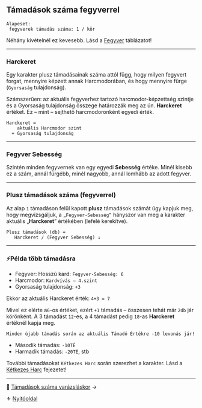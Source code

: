 ## Támadások száma fegyverrel

```
Alapeset:
 fegyverek támadás száma: 1 / kör
```

Néhány kivételnél ez kevesebb. Lásd a [Fegyver](067_fegyverek.md) táblázatot!

---
### Harckeret

Egy karakter plusz támadásainak száma attól függ, hogy milyen fegyvert forgat, mennyire képzett annak Harcmodorában, és hogy mennyire fürge (`Gyorsaság` tulajdonság).

Számszerűen: az aktuális fegyverhez tartozó harcmodor-képzettség szintje és a Gyorsaság tulajdonság összege határozzák meg az ún. **Harckeret** értéket. Ez – mint – sejthető harcmodoronként egyedi érték.

```
Harckeret = 
    aktuális Harcmodor szint
  + Gyorsaság tulajdonság
```

---
### Fegyver Sebesség

Szintén minden fegyvernek van egy egyedi **Sebesség** értéke. Minél kisebb ez a szám, annál fürgébb, minél nagyobb, annál lomhább az adott fegyver.

---
### Plusz támadások száma (fegyverrel)

Az alap `1` támadáson felül kapott **plusz** támadások számát úgy kapjuk meg, hogy megvizsgáljuk, a `„Fegyver-Sebesség”` hányszor van meg a karakter aktuális „**Harckeret**” értékében (lefelé kerekítve).

```
Plusz támadások (db) =
   Harckeret / (Fegyver Sebesség) ↓
```

---
### ⚡Példa több támadásra

- Fegyver: Hosszú kard: `Fegyver-Sebesség: 6`
- Harcmodor: `Kardvívás – 4.szint`
- Gyorsaság tulajdonság: `+3`

Ekkor az aktuális Harckeret érték:  `4+3 = 7`

Mivel ez elérte a`6`-os értéket, ezért `+1` támadás – összesen tehát már `2db` jár körönként. A 3 támadást `12`-es, a 4 támadást pedig `18`-as **Harckeret** értéknél kapja meg.

```
Minden újabb támadás során az aktuális Támadó Értékre -10 levonás jár!
```

- Második támadás: `-10TÉ`
- Harmadik támadás: `-20TÉ`, stb

További támadásokat `Kétkezes Harc` során szerezhet a karakter. Lásd a [Kétkezes Harc](064_04_ketkezes_harc.md) fejezetet!

---

🔗 [Támadások száma varázsláskor](063_05_02_tamadasok_szama_varazslaskor.md) →

⚜️ [Nyitóoldal](start.md)
